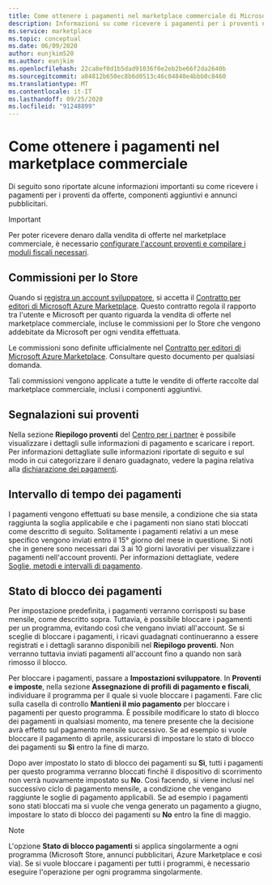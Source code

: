 ```yaml
---
title: Come ottenere i pagamenti nel marketplace commerciale di Microsoft
description: Informazioni su come ricevere i pagamenti per i proventi nel marketplace commerciale di Microsoft.
ms.service: marketplace
ms.topic: conceptual
ms.date: 06/09/2020
author: eunjkim520
ms.author: eunjkim
ms.openlocfilehash: 22ca8ef0d1b5dad91036f0e2eb2be66f2da2640b
ms.sourcegitcommit: a84812b650ec8b6d0513c46c04840e4bbb0c8460
ms.translationtype: MT
ms.contentlocale: it-IT
ms.lasthandoff: 09/25/2020
ms.locfileid: "91248899"
---
```

# <a name="getting-paid-in-the-commercial-marketplace"></a>Come ottenere i pagamenti nel marketplace commerciale

Di seguito sono riportate alcune informazioni importanti su come ricevere i pagamenti per i proventi da offerte, componenti aggiuntivi e annunci pubblicitari.

> [!IMPORTANT]
> Per poter ricevere denaro dalla vendita di offerte nel marketplace commerciale, è necessario [configurare l'account proventi e compilare i moduli fiscali necessari](/azure/marketplace/marketplace-payout-account-setup).

## <a name="store-fee"></a>Commissioni per lo Store

Quando si [registra un account sviluppatore](https://go.microsoft.com/fwlink/p/?LinkID=615100), si accetta il [Contratto per editori di Microsoft Azure Marketplace](https://go.microsoft.com/fwlink/p/?LinkID=699560). Questo contratto regola il rapporto tra l'utente e Microsoft per quanto riguarda la vendita di offerte nel marketplace commerciale, incluse le commissioni per lo Store che vengono addebitate da Microsoft per ogni vendita effettuata.

Le commissioni sono definite ufficialmente nel [Contratto per editori di Microsoft Azure Marketplace](https://go.microsoft.com/fwlink/p/?LinkID=699560). Consultare questo documento per qualsiasi domanda.

Tali commissioni vengono applicate a tutte le vendite di offerte raccolte dal marketplace commerciale, inclusi i componenti aggiuntivi.

## <a name="payout-reporting"></a>Segnalazioni sui proventi

Nella sezione **Riepilogo proventi** del [Centro per i partner](https://partner.microsoft.com/dashboard) è possibile visualizzare i dettagli sulle informazioni di pagamento e scaricare i report. Per informazioni dettagliate sulle informazioni riportate di seguito e sul modo in cui categorizzare il denaro guadagnato, vedere la pagina relativa alla [dichiarazione dei pagamenti](payout-statement.md).

## <a name="payout-time-frame"></a>Intervallo di tempo dei pagamenti

I pagamenti vengono effettuati su base mensile, a condizione che sia stata raggiunta la soglia applicabile e che i pagamenti non siano stati bloccati come descritto di seguito. Solitamente i pagamenti relativi a un mese specifico vengono inviati entro il 15° giorno del mese in questione. Si noti che in genere sono necessari dai 3 ai 10 giorni lavorativi per visualizzare i pagamenti nell'account proventi. Per informazioni dettagliate, vedere [Soglie, metodi e intervalli di pagamento](payment-thresholds-methods-timeframes.md).

## <a name="payout-hold-status"></a>Stato di blocco dei pagamenti

Per impostazione predefinita, i pagamenti verranno corrisposti su base mensile, come descritto sopra. Tuttavia, è possibile bloccare i pagamenti per un programma, evitando così che vengano inviati all'account. Se si sceglie di bloccare i pagamenti, i ricavi guadagnati continueranno a essere registrati e i dettagli saranno disponibili nel **Riepilogo proventi**. Non verranno tuttavia inviati pagamenti all'account fino a quando non sarà rimosso il blocco.

Per bloccare i pagamenti, passare a **Impostazioni sviluppatore**. In **Proventi e imposte**, nella sezione **Assegnazione di profili di pagamento e fiscali**, individuare il programma per il quale si vuole bloccare i pagamenti. Fare clic sulla casella di controllo **Mantieni il mio pagamento** per bloccare i pagamenti per questo programma. È possibile modificare lo stato di blocco dei pagamenti in qualsiasi momento, ma tenere presente che la decisione avrà effetto sul pagamento mensile successivo. Se ad esempio si vuole bloccare il pagamento di aprile, assicurarsi di impostare lo stato di blocco dei pagamenti su **Sì** entro la fine di marzo.

Dopo aver impostato lo stato di blocco dei pagamenti su **Sì**, tutti i pagamenti per questo programma verranno bloccati finché il dispositivo di scorrimento non verrà nuovamente impostato su **No**. Così facendo, si viene inclusi nel successivo ciclo di pagamento mensile, a condizione che vengano raggiunte le soglie di pagamento applicabili. Se ad esempio i pagamenti sono stati bloccati ma si vuole che venga generato un pagamento a giugno, impostare lo stato di blocco dei pagamenti su **No** entro la fine di maggio.

> [!NOTE]
> L'opzione **Stato di blocco pagamenti** si applica singolarmente a ogni programma (Microsoft Store, annunci pubblicitari, Azure Marketplace e così via). Se si vuole bloccare i pagamenti per tutti i programmi, è necessario eseguire l'operazione per ogni programma singolarmente.

